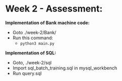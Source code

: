 # Week 2 - Assessment:

**Implementation of Bank machine code:**
- Goto ./week-2/Bank/
- Run this command:
    - `python3 main.py`

**Implementation of SQL:**
- Goto, ./week-2/sql
- Import sql_batch_training.sql in mysql_workbench
- Run query.sql
